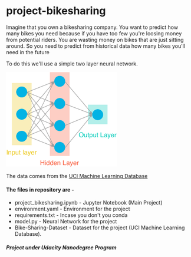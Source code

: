 # project-bikesharing

Imagine that you own a bikesharing company. You want to predict how many bikes you need because if you have too few you're loosing money from potential riders. You are wasting money on bikes that are just sitting around. So you need to predict from historical data how many bikes you'll need in the future

To do this we'll use a simple two layer neural network.

<img src="assets/neural_network.png" width=300px>



The data comes from the [UCI Machine Learning Database](https://archive.ics.uci.edu/ml/datasets/Bike+Sharing+Dataset)

#### The files in repository are -

* project_bikesharing.ipynb - Jupyter Notebook (Main Project)
* environment.yaml          - Environment for the project
* requirements.txt          - Incase you don't you conda
* model.py                  - Neural Network for the project
* Bike-Sharing-Dataset      - Dataset for the project (UCI Machine Learning Database). 




#### *Project under Udacity Nanodegree Program*

